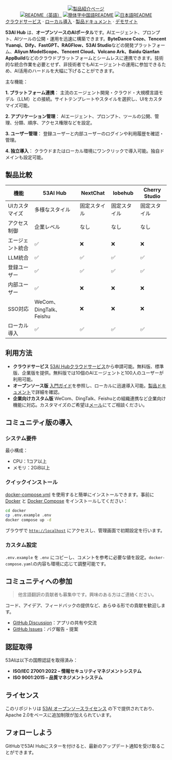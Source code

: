 <div align="center">
  <a href="https://www.53ai.com/products/53AIHub"><img alt="製品紹介ページ" src="https://oss.ibos.cn/53ai/common/53AIHub_banner.png"></a>
</div>

<div align="center">
<a href="./README.md"><img alt="README（英語）" src="https://img.shields.io/badge/English-d9d9d9"></a>
<a href="./README_CN.md"><img alt="簡体字中国語README" src="https://img.shields.io/badge/简体中文-d9d9d9"></a>
<a href="./README_JA.md"><img alt="日本語README" src="https://img.shields.io/badge/日本語-d9d9d9"></a>
</div>

<div>
<a href="https://hub.53ai.com">クラウドサービス</a> ·
<a href="https://docs.53ai.com/%E5%85%A5%E9%97%A8/%E6%9C%AC%E5%9C%B0%E9%83%A8%E7%BD%B2">ローカル導入</a> ·
<a href="https://docs.53ai.com/">製品ドキュメント</a> ·
<a href="https://aihub.53ai.com">デモサイト</a>
</div>

**53AI Hub** は、**オープンソースのAIポータル**です。AIエージェント、プロンプト、AIツールの公開・運用を迅速に構築できます。**ByteDance Coze、Tencent Yuanqi、Dify、FastGPT、RAGFlow、53AI Studio**などの開発プラットフォーム、**Aliyun ModelScope、Tencent Cloud、Volcano Ark、Baidu Qianfan AppBuild**などのクラウドプラットフォームとシームレスに連携できます。技術的な統合作業を必要とせず、非技術者でもAIエージェントの運用に参加できるため、AI活用のハードルを大幅に下げることができます。

主な機能：

**1. プラットフォーム連携**：
主流のエージェント開発・クラウド・大規模言語モデル（LLM）との接続。サイトテンプレートやスタイルを選択し、UIをカスタマイズ可能。

**2. アプリケーション管理**：
AIエージェント、プロンプト、ツールの公開、管理、分類、順序、アクセス権限などを設定。

**3. ユーザー管理**：
登録ユーザーと内部ユーザーのログインや利用履歴を確認・管理。

**4. 独立導入**：
クラウドまたはローカル環境にワンクリックで導入可能。独自ドメインも設定可能。

## 製品比較

| 機能              | 53AI Hub        | NextChat     | lobehub      | Cherry Studio |
|------------------|------------------|--------------|--------------|----------------|
| UIカスタマイズ   | 多様なスタイル   | 固定スタイル | 固定スタイル | 固定スタイル   |
| アクセス制御     | 企業レベル       | なし         | なし         | なし           |
| エージェント統合 | ✅              | ❌           | ❌           | ❌             |
| LLM統合          | ✅              | ✅           | ✅           | ✅             |
| 登録ユーザー     | ✅              | ✅           | ✅           | ✅             |
| 内部ユーザー     | ✅              | ❌           | ❌           | ❌             |
| SSO対応          | WeCom、DingTalk、Feishu | ❌ | ❌ | ❌ |
| ローカル導入     | ✅              | ✅           | ✅           | ✅             |

## 利用方法

* **クラウドサービス**
  [53AI Hubクラウドサービス](https://hub.53ai.com)から申請可能。無料版、標準版、企業版を提供。無料版では10個のAIエージェントと100人のユーザーが利用可能。
* **オープンソース版**
  [入門ガイド](https://docs.53ai.com/%E5%85%A5%E9%97%A8/%E6%AC%A2%E8%BF%8E%E4%BD%BF%E7%94%A8)を参照し、ローカルに迅速導入可能。[製品ドキュメント](https://docs.53ai.com)で詳細を確認。
* **企業向けカスタム版**
  WeCom、DingTalk、Feishuとの組織連携など企業向け機能に対応。カスタマイズのご希望は[メール](mailto:hub@53ai.com?subject=[GitHub]カスタマイズ要望)にてご相談ください。

## コミュニティ版の導入

### システム要件

最小構成：

* CPU：1コア以上
* メモリ：2GiB以上

### クイックインストール

[docker-compose.yml](docker/docker-compose.yaml) を使用すると簡単にインストールできます。事前に [Docker](https://docs.docker.com/get-docker/) と [Docker Compose](https://docs.docker.com/compose/install/) をインストールしてください：

```bash
cd docker
cp .env.example .env
docker compose up -d
```

ブラウザで [`http://localhost`](http://localhost) にアクセスし、管理画面で初期設定を行います。

### カスタム設定

`.env.example` を `.env` にコピーし、コメントを参考に必要な値を設定。`docker-compose.yaml`の内容も環境に応じて調整可能です。

## コミュニティへの参加

> 他言語翻訳の貢献者も募集中です。興味のある方はご連絡ください。

コード、アイデア、フィードバックの提供など、あらゆる形での貢献を歓迎します。

* [GitHub Discussion](https://github.com/53ai/53aihub/discussions)：アプリの共有や交流
* [GitHub Issues](https://github.com/53ai/53aihub/issues)：バグ報告・提案

## 認証取得

53AIは以下の国際認証を取得済み：

* **ISO/IEC 27001:2022 – 情報セキュリティマネジメントシステム**
* **ISO 9001:2015 – 品質マネジメントシステム**

## ライセンス

このリポジトリは [53AI オープンソースライセンス](https://docs.53ai.com/%E5%85%A5%E9%97%A8/%E5%BC%80%E6%BA%90%E8%AE%B8%E5%8F%AF%E5%8D%8F%E8%AE%AE) の下で提供されており、Apache 2.0をベースに追加制限が加えられています。

## フォローしよう

GitHubで53AI Hubにスターを付けると、最新のアップデート通知を受け取ることができます。


